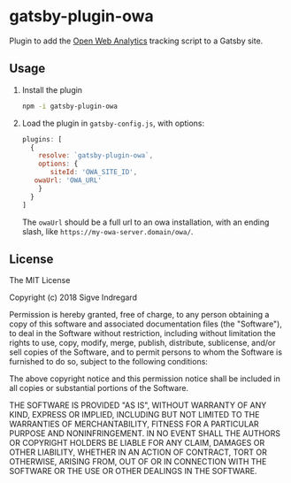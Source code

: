 # gatsby-plugin-owa

Plugin to add the [Open Web Analytics](https://www.openwebanalytics.com) tracking script to a Gatsby site.

## Usage

1. Install the plugin

   ```bash
   npm -i gatsby-plugin-owa
   ```

2. Load the plugin in `gatsby-config.js`, with options:
   ```js
   plugins: [
     {
       resolve: `gatsby-plugin-owa`,
       options: {
       	  siteId: 'OWA_SITE_ID',
	  owaUrl: 'OWA_URL'
       }
     }
   ]
   ```

   The `owaUrl` should be a full url to an owa installation, with an ending slash, like `https://my-owa-server.domain/owa/`.

## License

The MIT License

Copyright (c) 2018 Sigve Indregard

Permission is hereby granted, free of charge, to any person obtaining a copy of this software and associated documentation files (the "Software"), to deal in the Software without restriction, including without limitation the rights to use, copy, modify, merge, publish, distribute, sublicense, and/or sell copies of the Software, and to permit persons to whom the Software is furnished to do so, subject to the following conditions:

The above copyright notice and this permission notice shall be included in all copies or substantial portions of the Software.

THE SOFTWARE IS PROVIDED "AS IS", WITHOUT WARRANTY OF ANY KIND, EXPRESS OR IMPLIED, INCLUDING BUT NOT LIMITED TO THE WARRANTIES OF MERCHANTABILITY, FITNESS FOR A PARTICULAR PURPOSE AND NONINFRINGEMENT. IN NO EVENT SHALL THE AUTHORS OR COPYRIGHT HOLDERS BE LIABLE FOR ANY CLAIM, DAMAGES OR OTHER LIABILITY, WHETHER IN AN ACTION OF CONTRACT, TORT OR OTHERWISE, ARISING FROM, OUT OF OR IN CONNECTION WITH THE SOFTWARE OR THE USE OR OTHER DEALINGS IN THE SOFTWARE.